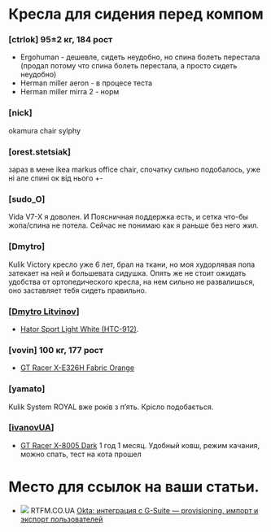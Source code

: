 # Кресла для сидения перед компом

### [ctrlok] 95±2 кг, 184 рост

* Ergohuman - дешевле, сидеть неудобно, но спина болеть перестала (продал потому что спина болеть перестала, а просто сидеть неудобно)
* Herman miller aeron - в процесе теста
* Herman miller mirra 2 - норм

### [nick]
okamura chair sylphy

### [orest.stetsiak] 

зараз в мене ikea markus office chair, спочатку сильно подобалось, уже ні
але спині ок від нього +-

### [sudo_O]

Vida V7-X я доволен. И Поясничная поддержка есть, и сетка что-бы жопа/спина не потела. Сейчас не понимаю как я раньше без него жил.

### [Dmytro]

Kulik Victory кресло уже 6 лет, брал на ткани, но моя худорлявая попа затекает на ней и большевата сидушка. Опять же не стоит ожидать удобства от ортопедического кресла, на нем сильно не развалишься, оно заставляет тебя сидеть правильно. 

### [[Dmytro Litvinov](https://github.com/dmytrolitvinov)]

- [Hator Sport Light White (HTC-912)](https://rozetka.com.ua/ua/hator_htc_912/p167366347/). 

### [vovin] 100 кг, 177 рост

- [GT Racer X-E326H Fabric Orange](https://gtracer.com.ua/ofisnoe-kreslo-gt-racer-x-e326h-fabric-orange)

### [yamato]
Kulik System ROYAL вже років з п’ять. Крісло подобається.

### [[ivanovUA](https://github.com/ivanovUA)]

- [GT Racer X-8005 Dark](https://gtracer.com.ua/ru/gejmerskoe-kreslo-gt-racer-x-8005-dark-gray-black)
1 год 1 месяц. Удобный ковш, режим качания, можно спать, тест на кота прошел

# Место для ссылок на ваши статьи. 

  * ![](https://rtfm.co.ua/wp-content/uploads/2019/10/rtfm-logo-small-1.jpg) RTFM.CO.UA [Okta: интеграция с G-Suite — provisioning, импорт и экспорт пользователей](https://rtfm.co.ua/okta-integraciya-s-g-suite-provisioning-import-i-eksport-polzovatelej/)
